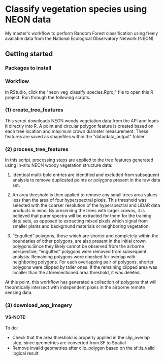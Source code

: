 # Classify vegetation species using NEON data
My master's workflow to perform Random Forest classification using freely available data from the National Ecological Observatory Network (NEON). 

## Getting started 

### Packages to install



### Workflow

In RStudio, click the "neon_veg_classify_species.Rproj" file to open this R project.
Run through the following scripts:

### (1) create_tree_features 
This script downloads NEON woody vegetation data from the API and loads it directly into R. A point and circular polygon feature is created based on each tree location and maximum crown diameter measurement. These features are saved as shapefiles within the "data/data_output" folder. 

### (2) process_tree_features
In this script, processing steps are applied to the tree features generated using in-situ NEON woody vegetation structure data: 

1. Identical multi-bole entries are identified and excluded from subsequent analysis to remove duplicated points or polygons present in the raw data set. 

2. An area threshold is then applied to remove any small trees area values less than the area of four hyperspectral pixels. This threshold was selected with the coarser resolution of the hyperspectral and LiDAR data products in mind. By preserving the trees with larger crowns, it is believed that purer spectra will be extracted for them for the training data sets, as opposed to extracting mixed pixels which signal from smaller plants and background materials or neighboring vegetation. 

3. “Engulfed” polygons, those which are shorter and completely within the boundaries of other polygons, are also present in the initial crown polygons.Since they likely cannot be observed from the airborne perspective, “engulfed” polygons were removed from subsequent analysis. Remaining polygons were checked for overlap with neighboring polygons. For each overlapping pair of polygons, shorter polygons were clipped by taller ones. If the remaining clipped area was smaller than the aforementioned area threshold, it was deleted. 

At this point, this workflow has generated a collection of polygons that will theoretically intersect with independent pixels in the airborne remote sensing data.

### (3) download_aop_imagery


#### VS-NOTE: 
To do:
- Check that the area threshold is properly applied in the clip_overlap step, since geometries are converted from SF to Spatial
- Remove invalid geometries after clip_polygon based on the sf::is_valid logical result 